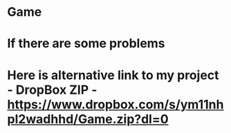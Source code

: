 # Game
# If there are some problems
# Here is alternative link to my project - DropBox ZIP - https://www.dropbox.com/s/ym11nhpl2wadhhd/Game.zip?dl=0
